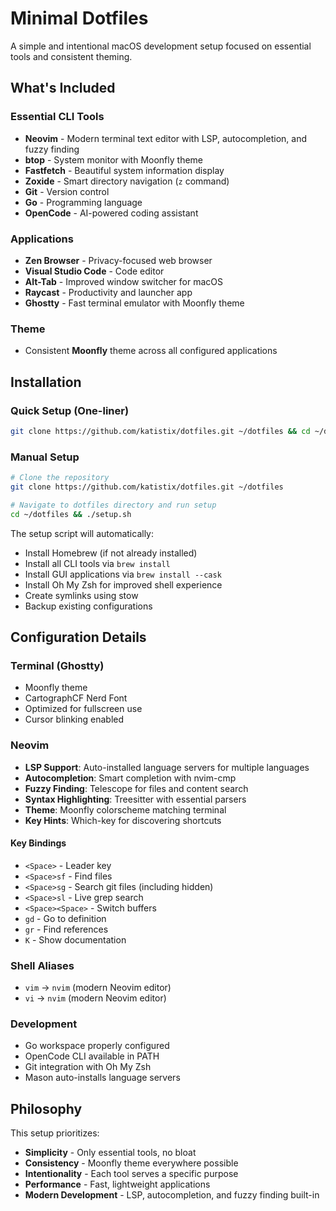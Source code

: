 # Minimal Dotfiles

A simple and intentional macOS development setup focused on essential tools and consistent theming.

## What's Included

### Essential CLI Tools
- **Neovim** - Modern terminal text editor with LSP, autocompletion, and fuzzy finding
- **btop** - System monitor with Moonfly theme
- **Fastfetch** - Beautiful system information display
- **Zoxide** - Smart directory navigation (`z` command)
- **Git** - Version control
- **Go** - Programming language
- **OpenCode** - AI-powered coding assistant

### Applications
- **Zen Browser** - Privacy-focused web browser
- **Visual Studio Code** - Code editor
- **Alt-Tab** - Improved window switcher for macOS
- **Raycast** - Productivity and launcher app
- **Ghostty** - Fast terminal emulator with Moonfly theme

### Theme
- Consistent **Moonfly** theme across all configured applications

## Installation

### Quick Setup (One-liner)
```bash
git clone https://github.com/katistix/dotfiles.git ~/dotfiles && cd ~/dotfiles && ./setup.sh
```

### Manual Setup
```bash
# Clone the repository
git clone https://github.com/katistix/dotfiles.git ~/dotfiles

# Navigate to dotfiles directory and run setup
cd ~/dotfiles && ./setup.sh
```

The setup script will automatically:
- Install Homebrew (if not already installed)
- Install all CLI tools via `brew install`
- Install GUI applications via `brew install --cask`
- Install Oh My Zsh for improved shell experience
- Create symlinks using stow
- Backup existing configurations

## Configuration Details

### Terminal (Ghostty)
- Moonfly theme
- CartographCF Nerd Font
- Optimized for fullscreen use
- Cursor blinking enabled

### Neovim
- **LSP Support**: Auto-installed language servers for multiple languages
- **Autocompletion**: Smart completion with nvim-cmp
- **Fuzzy Finding**: Telescope for files and content search
- **Syntax Highlighting**: Treesitter with essential parsers
- **Theme**: Moonfly colorscheme matching terminal
- **Key Hints**: Which-key for discovering shortcuts

#### Key Bindings
- `<Space>` - Leader key
- `<Space>sf` - Find files
- `<Space>sg` - Search git files (including hidden)
- `<Space>sl` - Live grep search
- `<Space><Space>` - Switch buffers
- `gd` - Go to definition
- `gr` - Find references
- `K` - Show documentation

### Shell Aliases
- `vim` → `nvim` (modern Neovim editor)
- `vi` → `nvim` (modern Neovim editor)

### Development
- Go workspace properly configured
- OpenCode CLI available in PATH
- Git integration with Oh My Zsh
- Mason auto-installs language servers

## Philosophy

This setup prioritizes:
- **Simplicity** - Only essential tools, no bloat
- **Consistency** - Moonfly theme everywhere possible
- **Intentionality** - Each tool serves a specific purpose
- **Performance** - Fast, lightweight applications
- **Modern Development** - LSP, autocompletion, and fuzzy finding built-in